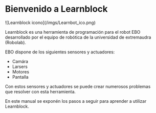 # Bienvenido a Learnblock

![Learnblock icono](<sharepath>/imgs/Learnbot_ico.png)

Learnblock es una herramienta de programación para el robot EBO desarrollado por el equipo de robótica de la universidad de extremaudra (Robolab).

EBO dispone de los siguientes sensores y actuadores:

 * Camára
 * Larsers
 * Motores
 * Pantalla

Con estos sensores y actuadores se puede crear numerosos problemas que resolver con esta herramienta.

En este manual se exponén los pasos a seguir para aprender a utilizar Learnblock.

